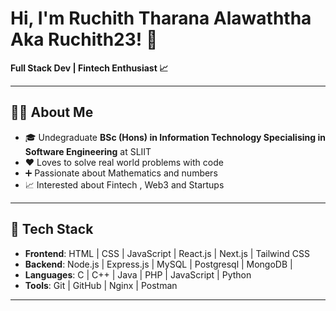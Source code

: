 # Hi, I'm Ruchith Tharana Alawaththa Aka Ruchith23! 👋  

**Full Stack Dev | Fintech Enthusiast 📈**

---

## 👨‍💻 About Me
- 🎓 Undegraduate **BSc (Hons) in Information Technology Specialising in Software Engineering** at SLIIT
- ❤️️ Loves to solve real world problems with code
- ➕ Passionate about Mathematics and numbers  
- 📈 Interested about Fintech , Web3 and Startups

---

## 🔧 Tech Stack

- **Frontend**: HTML | CSS | JavaScript | React.js | Next.js | Tailwind CSS  
- **Backend**: Node.js | Express.js | MySQL | Postgresql | MongoDB |   
- **Languages**: C | C++ | Java | PHP | JavaScript | Python  
- **Tools**: Git | GitHub | Nginx | Postman  

---
